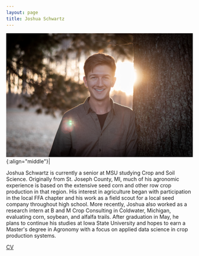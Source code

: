 ```yaml
---
layout: page
title: Joshua Schwartz
---
```


![Joshua Schwartz](/images/People_Images/joshuaschwartz.jpg){:align="middle"}|

Joshua Schwartz is currently a senior at MSU studying Crop and Soil Science. Originally from St. Joseph County, MI, much of his agronomic experience is based on the extensive seed corn and other row crop production in that region. His interest in agriculture began with participation in the local FFA chapter and his work as a field scout for a local seed company throughout high school. More recently, Joshua also worked as a research intern at B and M Crop Consulting in Coldwater, Michigan, evaluating corn, soybean, and alfalfa trails. After graduation in May, he plans to continue his studies at Iowa State University and hopes to earn a Master's degree in Agronomy with a focus on applied data science in crop production systems. 

[CV](/CVs/joshuaschwartz.pdf)